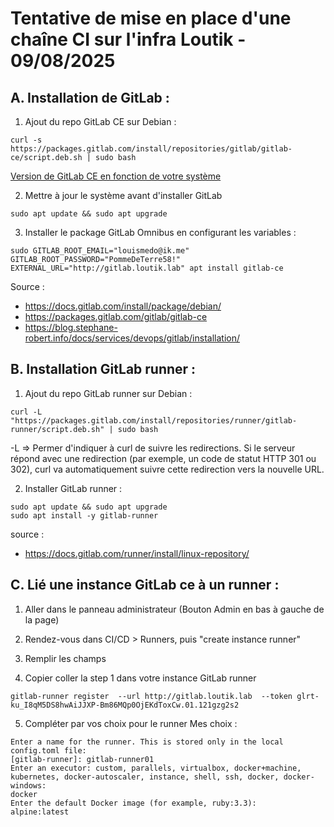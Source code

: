 # **Tentative** de mise en place d'une chaîne CI sur l'infra Loutik - 09/08/2025

## A. Installation de GitLab :

1. Ajout du repo GitLab CE sur Debian :
```
curl -s https://packages.gitlab.com/install/repositories/gitlab/gitlab-ce/script.deb.sh | sudo bash
```
[Version de GitLab CE en fonction de votre système](https://packages.gitlab.com/gitlab/gitlab-ce)

2. Mettre à jour le système avant d'installer GitLab
```
sudo apt update && sudo apt upgrade
```

3. Installer le package GitLab Omnibus en configurant les variables :
```
sudo GITLAB_ROOT_EMAIL="louismedo@ik.me" GITLAB_ROOT_PASSWORD="PommeDeTerre58!" EXTERNAL_URL="http://gitlab.loutik.lab" apt install gitlab-ce
```

Source : 
- https://docs.gitlab.com/install/package/debian/
- https://packages.gitlab.com/gitlab/gitlab-ce
- https://blog.stephane-robert.info/docs/services/devops/gitlab/installation/

## B. Installation GitLab runner :

1. Ajout du repo GitLab runner sur Debian :
```
curl -L "https://packages.gitlab.com/install/repositories/runner/gitlab-runner/script.deb.sh" | sudo bash
```
-L => Permer d'indiquer à curl de suivre les redirections. Si le serveur répond avec une redirection (par exemple, un code de statut HTTP 301 ou 302), curl va automatiquement suivre cette redirection vers la nouvelle URL.

2. Installer GitLab runner :
```
sudo apt update && sudo apt upgrade
sudo apt install -y gitlab-runner
```

source :
- https://docs.gitlab.com/runner/install/linux-repository/

## C. Lié une instance GitLab ce à un runner :

1. Aller dans le panneau administrateur (Bouton Admin en bas à gauche de la page)

2. Rendez-vous dans CI/CD > Runners, puis "create instance runner"

3. Remplir les champs

4. Copier coller la step 1 dans votre instance GitLab runner
```
gitlab-runner register  --url http://gitlab.loutik.lab  --token glrt-ku_I8qM5DS8hwAiJJXP-Bm86MQp0OjEKdToxCw.01.121gzg2s2
```

5. Compléter par vos choix pour le runner
Mes choix :
```
Enter a name for the runner. This is stored only in the local config.toml file:
[gitlab-runner]: gitlab-runner01
Enter an executor: custom, parallels, virtualbox, docker+machine, kubernetes, docker-autoscaler, instance, shell, ssh, docker, docker-windows:
docker
Enter the default Docker image (for example, ruby:3.3):
alpine:latest
```
